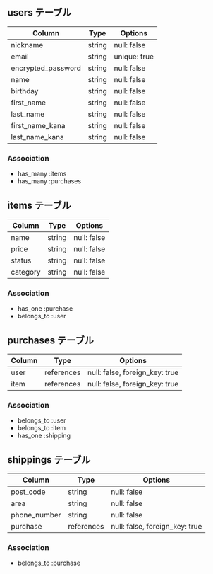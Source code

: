 ## users テーブル

| Column          | Type   | Options     |
| ----------------| ------ | ----------- |
| nickname        | string | null: false |
| email           | string | unique: true |
| encrypted_password        | string | null: false |
| name            | string | null: false |
| birthday           | string | null: false  |
| first_name      | string | null: false |
| last_name       | string | null: false |
| first_name_kana | string | null: false |
| last_name_kana  | string | null: false |

### Association

- has_many :items
- has_many :purchases


## items テーブル

| Column     | Type   | Options     |
| ---------- | ------ | ----------- |
| name       | string | null: false |
| price      | string | null: false |
| status     | string | null: false |
| category   | string | null: false |

### Association

- has_one :purchase
- belongs_to :user


## purchases テーブル

| Column       | Type       | Options                        |
| ------------ | ---------- | ------------------------------ |
| user         | references | null: false, foreign_key: true |
| item         | references | null: false, foreign_key: true |

### Association

- belongs_to :user
- belongs_to :item
- has_one :shipping



## shippings テーブル

| Column       | Type       | Options                        |
| ------------ | ---------- | ------------------------------ |
| post_code    | string     | null: false                    |
| area         | string     | null: false                    |
| phone_number | string     | null: false                    |
| purchase     | references | null: false, foreign_key: true |


### Association

- belongs_to :purchase